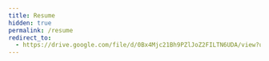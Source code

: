 ```yaml
---
title: Resume
hidden: true
permalink: /resume
redirect_to:
  - https://drive.google.com/file/d/0Bx4Mjc21Bh9PZlJoZ2FILTN6UDA/view?usp=sharing
---
```

